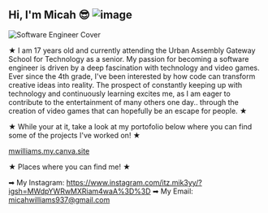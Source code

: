 ## Hi, I'm Micah 😎 ![image](https://github.com/user-attachments/assets/1e03970d-ab63-4949-8c13-d627e6460ae6 )

![Software Engineer Cover](https://github.com/user-attachments/assets/67df9815-fd51-4e38-8e94-21b5a6a2a384)


★ I am 17 years old and currently attending the Urban Assembly Gateway School for Technology as a senior. My passion for becoming a software engineer is driven by a deep fascination with technology and video games. Ever since the 4th grade, I've been interested by how code can transform creative ideas into reality. The prospect of constantly keeping up with technology and continuously learning excites me, as I am eager to contribute to the entertainment of many others one day.. through the creation of video games that can hopefully be an escape for people. ★ 

★ While your at it, take a look at my portofolio below where you can find some of the projects I've worked on! ★

[mwilliams.my.canva.site](https://mwilliams.my.canva.site/)

★ Places where you can find me! ★

➡ My Instagram: https://www.instagram.com/itz.mik3yy/?igsh=MWdpYWRwMXRiam4waA%3D%3D
➡ My Email: micahwilliams937@gmail.com
